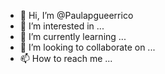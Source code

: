 - 👋 Hi, I’m @Paulapgueerrico
- 👀 I’m interested in ...
- 🌱 I’m currently learning ...
- 💞️ I’m looking to collaborate on ...
- 📫 How to reach me ...

<!---
Paulapgueerrico/Paulapgueerrico is a ✨ special ✨ repository because its `README.md` (this file) appears on your GitHub profile.
You can click the Preview link to take a look at your changes.
--->
